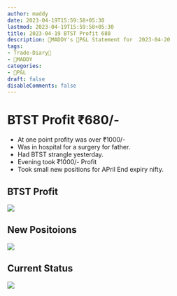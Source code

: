 ```yaml
---
author: maddy
date: 2023-04-19T15:59:58+05:30
lastmod: 2023-04-19T15:59:58+05:30
title: 2023-04-19 BTST Profit 680
description: 🧔MADDY's 💸P&L Statement for  2023-04-20
tags:
- Trade-Diary📗
- 🧔MADDY
categories: 
- 💸P&L
draft: false
disableComments: false
---
```

# BTST Profit ₹680/-

- At one point profity was over ₹1000/-
- Was in hospital for a surgery for father.
- Had BTST strangle yesterday.
- Evening took ₹1000/- Profit
- Took small new positions for APril End expiry nifty.

## BTST Profit

![](https://i.imgur.com/vQYoakx.png)

## New Positoions

![](https://i.imgur.com/giBEvfV.png)

## Current Status

![](https://i.imgur.com/NKJ998k.png)
